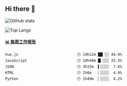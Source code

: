 ## Hi there 👋

![GitHub stats](https://github-readme-stats.orilight.top/api?username=orilights)

![Top Langs](https://github-readme-stats.orilight.top/api/top-langs/?username=orilights&layout=compact)

<!-- waka-box start -->
#### <a href="https://gist.github.com/92c8d5b388768c10efcba86e82b7c4fb" target="_blank">📊 每周工作报告</a>
```text
Vue.js                           🕓 19h12m ██▏░░ 44.9%
JavaScript                       🕓 10h49m █▎░░░ 25.3%
JSON                             🕓 3h15m  ▍░░░░  7.6%
HTML                             🕓 2h6m   ▏░░░░  4.9%
Python                           🕓 1h49m  ▏░░░░  4.2%
```
<!-- Powered by https://github.com/journey-ad/waka-box-go . -->
<!-- waka-box end -->

